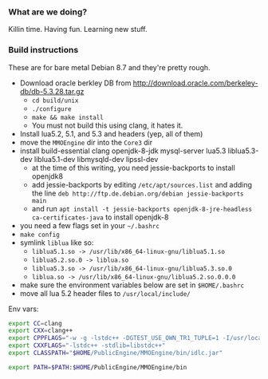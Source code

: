 ### What are we doing?

Killin time. Having fun. Learning new stuff.

### Build instructions

These are for bare metal Debian 8.7 and they're pretty rough.

- Download oracle berkley DB from http://download.oracle.com/berkeley-db/db-5.3.28.tar.gz
  - `cd build/unix`
  - `./configure`
  - `make && make install`
  - You must not build this using clang, it hates it.
- Install lua5.2, 5.1, and 5.3 and headers (yep, all of them)
- move the `MMOEngine` dir into the `Core3` dir
- install build-essential clang openjdk-8-jdk mysql-server lua5.3 liblua5.3-dev liblua5.1-dev libmysqld-dev lipssl-dev
  - at the time of this writing, you need jessie-backports to install openjdk8
  - add jessie-backports by editing `/etc/apt/sources.list` and adding the line `deb http://ftp.de.debian.org/debian jessie-backports main`
  - and run `apt install -t jessie-backports openjdk-8-jre-headless ca-certificates-java` to install openjdk-8
- you need a few flags set in your `~/.bashrc`
- `make config`
- symlink `liblua` like so: 
  - `liblua5.1.so -> /usr/lib/x86_64-linux-gnu/liblua5.1.so`
  - `liblua5.2.so.0 -> liblua.so`
  - `liblua5.3.so -> /usr/lib/x86_64-linux-gnu/liblua5.3.so.0`
  - `liblua.so -> /usr/lib/x86_64-linux-gnu/liblua5.2.so.0.0.0`
- make sure the environment variables below are set in `$HOME/.bashrc`
- move all lua 5.2 header files to `/usr/local/include/`


Env vars:
```bash
export CC=clang
export CXX=clang++
export CPPFLAGS="-w -g -lstdc++ -DGTEST_USE_OWN_TR1_TUPLE=1 -I/usr/local/include"
export CXXFLAGS="-lstdc++ -stdlib=libstdc++"
export CLASSPATH="$HOME/PublicEngine/MMOEngine/bin/idlc.jar"

export PATH=$PATH:$HOME/PublicEngine/MMOEngine/bin
```
